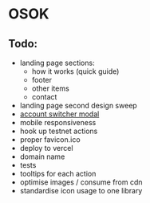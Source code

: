 # OSOK

## Todo:

- landing page sections:
  - how it works (quick guide)
  - footer
  - other items
  - contact
- landing page second design sweep
- [account switcher modal](https://dev.to/jacobedawson/build-a-web3-dapp-in-react-login-with-metamask-4chp?utm_content=173332317&utm_medium=social&utm_source=twitter&hss_channel=tw-3278906401)
- mobile responsiveness
- hook up testnet actions
- proper favicon.ico
- deploy to vercel
- domain name
- tests
- tooltips for each action
- optimise images / consume from cdn
- standardise icon usage to one library
